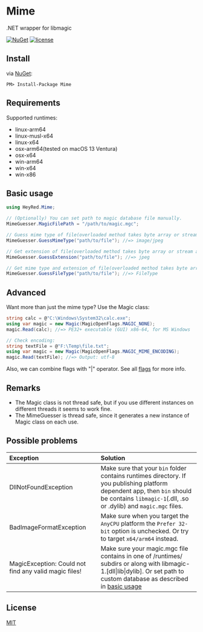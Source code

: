 # Mime
.NET wrapper for libmagic

[![NuGet](https://img.shields.io/nuget/v/Mime.svg)](https://www.nuget.org/packages/Mime)
[![license](https://img.shields.io/github/license/mashape/apistatus.svg)](https://github.com/hey-red/Markdown/blob/master/LICENSE)

## Install
via [NuGet](https://www.nuget.org/packages/Mime):
```
PM> Install-Package Mime
```

## Requirements
Supported runtimes:
* linux-arm64
* linux-musl-x64
* linux-x64
* osx-arm64(tested on macOS 13 Ventura)
* osx-x64
* win-arm64
* win-x64
* win-x86

## Basic usage
```C#
using HeyRed.Mime;

// (Optionally) You can set path to magic database file manually.
MimeGuesser.MagicFilePath = "/path/to/magic.mgc";

// Guess mime type of file(overloaded method takes byte array or stream as arg.)
MimeGuesser.GuessMimeType("path/to/file"); //=> image/jpeg

// Get extension of file(overloaded method takes byte array or stream as arg.)
MimeGuesser.GuessExtension("path/to/file"); //=> jpeg

// Get mime type and extension of file(overloaded method takes byte array or stream as arg.)
MimeGuesser.GuessFileType("path/to/file"); //=> FileType
```

## Advanced
Want more than just the mime type? Use the Magic class:
```C#
string calc = @"C:\Windows\System32\calc.exe";
using var magic = new Magic(MagicOpenFlags.MAGIC_NONE);
magic.Read(calc); //=> PE32+ executable (GUI) x86-64, for MS Windows

// Check encoding:
string textFile = @"F:\Temp\file.txt";
using var magic = new Magic(MagicOpenFlags.MAGIC_MIME_ENCODING);
magic.Read(textFile); //=> Output: utf-8
```
Also, we can combine flags with "|" operator.
See all [flags](src/Mime/MagicOpenFlags.cs) for more info.

## Remarks
- The Magic class is not thread safe, but if you use different instances on different threads it seems to work fine.
- The MimeGuesser is thread safe, since it generates a new instance of Magic class on each use.

## Possible problems
| Exception | Solution |
| :--- | :--- |
| DllNotFoundException | Make sure that your `bin` folder contains runtimes directory. If you publishing platform dependent app, then `bin` should be contains `libmagic-1`(.dll, .so or .dylib) and `magic.mgc` files. |
| BadImageFormatException | Make sure when you target the `AnyCPU` platform the `Prefer 32-bit` option is unchecked. Or try to target `x64/arm64` instead. |
| MagicException: Could not find any valid magic files! | Make sure your magic.mgc file contains in one of /runtimes/ subdirs or along with libmagic-1.[dll\|lib\|dylib]. Or set path to custom database as described in [basic usage](https://github.com/hey-red/Mime#basic-usage) |

## License
[MIT](LICENSE)

